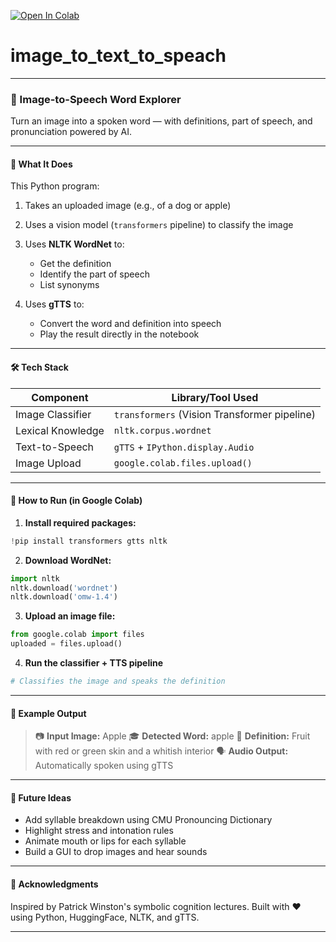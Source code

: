 [![Open In Colab](https://colab.research.google.com/assets/colab-badge.svg)](https://colab.research.google.com/github/robinthegreat925/image_to_text_to_speach/blob/main/picture_to_speach_engine.ipynb)

# image_to_text_to_speach

---

### 🧠 Image-to-Speech Word Explorer

Turn an image into a spoken word — with definitions, part of speech, and pronunciation powered by AI.

---

#### 📸 What It Does

This Python program:

1. Takes an uploaded image (e.g., of a dog or apple)
2. Uses a vision model (`transformers` pipeline) to classify the image
3. Uses **NLTK WordNet** to:

   * Get the definition
   * Identify the part of speech
   * List synonyms
4. Uses **gTTS** to:

   * Convert the word and definition into speech
   * Play the result directly in the notebook

---

#### 🛠️ Tech Stack

| Component         | Library/Tool Used                            |
| ----------------- | -------------------------------------------- |
| Image Classifier  | `transformers` (Vision Transformer pipeline) |
| Lexical Knowledge | `nltk.corpus.wordnet`                        |
| Text-to-Speech    | `gTTS` + `IPython.display.Audio`             |
| Image Upload      | `google.colab.files.upload()`                |

---

#### 🚀 How to Run (in Google Colab)

1. **Install required packages:**

```python
!pip install transformers gtts nltk
```

2. **Download WordNet:**

```python
import nltk
nltk.download('wordnet')
nltk.download('omw-1.4')
```

3. **Upload an image file:**

```python
from google.colab import files
uploaded = files.upload()
```

4. **Run the classifier + TTS pipeline**

```python
# Classifies the image and speaks the definition
```

---

#### 🎯 Example Output

> 📷 **Input Image:** Apple
> 🎓 **Detected Word:** apple
> 📖 **Definition:** Fruit with red or green skin and a whitish interior
> 🗣️ **Audio Output:** Automatically spoken using gTTS

---

#### 🧠 Future Ideas

* Add syllable breakdown using CMU Pronouncing Dictionary
* Highlight stress and intonation rules
* Animate mouth or lips for each syllable
* Build a GUI to drop images and hear sounds

---

#### 🙌 Acknowledgments

Inspired by Patrick Winston's symbolic cognition lectures.
Built with ❤️ using Python, HuggingFace, NLTK, and gTTS.

---
